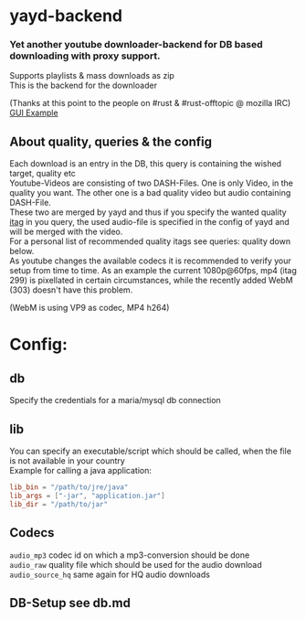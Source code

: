 # yayd-backend
### Yet another youtube downloader-backend for DB based downloading with proxy support. 
Supports playlists & mass downloads as zip  
This is the backend for the downloader  
  

(Thanks at this point to the people on #rust & #rust-offtopic @ mozilla IRC)  
[GUI Example](***REMOVED***)

## About quality, queries & the config
Each download is an entry in the DB, this query is containing the wished target, quality etc  
Youtube-Videos are consisting of two DASH-Files. One is only Video, in the quality you want.
The other one is a bad quality video but audio containing DASH-File.  
These two are merged by yayd and thus if you specify the wanted quality [itag](https://en.wikipedia.org/wiki/YouTube#Quality_and_formats)
in you query,
the used audio-file is specified in the config of yayd and will be merged with the video.  
For a personal list of recommended quality itags see queries: quality down below.  
As youtube changes the available codecs it is recommended to verify your setup from time to time.
As an example the current 1080p@60fps, mp4 (itag 299) is pixellated in certain circumstances, while the recently added
WebM (303) doesn't have this problem.  
  
(WebM is using VP9 as codec, MP4 h264)

# Config:
## db
Specify the credentials for a maria/mysql db connection
## lib
You can specify an executable/script which should be called, when the file is not available in your country  
Example for calling a java application:  
```toml
lib_bin = "/path/to/jre/java"
lib_args = ["-jar", "application.jar"]
lib_dir = "/path/to/jar"
```
## Codecs
`audio_mp3` codec id on which a mp3-conversion should be done  
`audio_raw` quality file which should be used for the audio download  
`audio_source_hq` same again for HQ audio downloads  

## DB-Setup see db.md